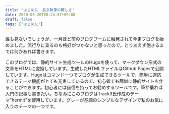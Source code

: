 ```yaml
---
title: "はじめに　長文執筆の難しさ"
date: 2020-06-20T00:24:57+09:00
draft: false
tags: ["はじめに"]
---
```


誰も見ないでしょうが、一月ほど前のブログブームに触発されて今更ブログを始めました。流行りに乗るのも格好がつかないと思ったので。とりあえず飽きるまでは何かあれば書きます。

このブログでは、静的サイト生成ツールのHugoを使って、マークダウン形式の文章をHTMLに変換しています。生成したHTMLファイルはGithub Pagesで公開しています。Hugoはコマンド一つでブログが生成できるツールで、簡単に適応できるテーマ機能がとても充実しているので、初心者でも簡単に静的サイトを作ることができます。初心者には自信を持ってお勧めするツールです。筆が乗れば入門の記事も書きたい。ちなみにこのブログはTrack3氏作成のテーマ"hermit"を使用しています。グレーが基調のシンプルなデザインで私のお気に入りのテーマの一つです。
